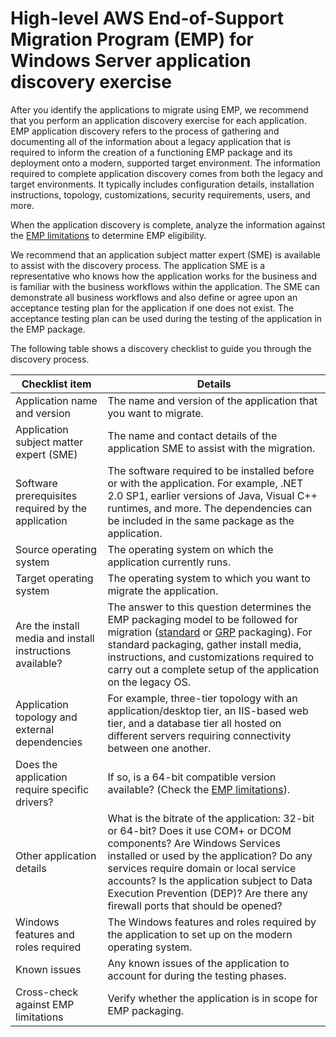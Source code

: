 # High\-level AWS End\-of\-Support Migration Program \(EMP\) for Windows Server application discovery exercise<a name="emp-high-level-discovery"></a>

After you identify the applications to migrate using EMP, we recommend that you perform an application discovery exercise for each application\. EMP application discovery refers to the process of gathering and documenting all of the information about a legacy application that is required to inform the creation of a functioning EMP package and its deployment onto a modern, supported target environment\. The information required to complete application discovery comes from both the legacy and target environments\. It typically includes configuration details, installation instructions, topology, customizations, security requirements, users, and more\.

When the application discovery is complete, analyze the information against the [EMP limitations](emp-limitations.md) to determine EMP eligibility\. 

We recommend that an application subject matter expert \(SME\) is available to assist with the discovery process\. The application SME is a representative who knows how the application works for the business and is familiar with the business workflows within the application\. The SME can demonstrate all business workflows and also define or agree upon an acceptance testing plan for the application if one does not exist\. The acceptance testing plan can be used during the testing of the application in the EMP package\.

The following table shows a discovery checklist to guide you through the discovery process\.


| Checklist item | Details | 
| --- | --- | 
| Application name and version |  The name and version of the application that you want to migrate\.  | 
| Application subject matter expert \(SME\) | The name and contact details of the application SME to assist with the migration\. | 
| Software prerequisites required by the application | The software required to be installed before or with the application\. For example, \.NET 2\.0 SP1, earlier versions of Java, Visual C\+\+ runtimes, and more\. The dependencies can be included in the same package as the application\. | 
| Source operating system | The operating system on which the application currently runs\. | 
| Target operating system | The operating system to which you want to migrate the application\. | 
| Are the install media and install instructions available? | The answer to this question determines the EMP packaging model to be followed for migration \([standard](emp-getting-started-packaging-media.md) or [GRP](emp-getting-started-packaging-guided-reverse.md) packaging\)\. For standard packaging, gather install media, instructions, and customizations required to carry out a complete setup of the application on the legacy OS\.  | 
| Application topology and external dependencies | For example, three\-tier topology with an application/desktop tier, an IIS\-based web tier, and a database tier all hosted on different servers requiring connectivity between one another\. | 
| Does the application require specific drivers? | If so, is a 64\-bit compatible version available? \(Check the [EMP limitations](emp-limitations.md)\)\. | 
| Other application details | What is the bitrate of the application: 32\-bit or 64\-bit? Does it use COM\+ or DCOM components? Are Windows Services installed or used by the application? Do any services require domain or local service accounts? Is the application subject to Data Execution Prevention \(DEP\)? Are there any firewall ports that should be opened? | 
| Windows features and roles required | The Windows features and roles required by the application to set up on the modern operating system\. | 
| Known issues | Any known issues of the application to account for during the testing phases\. | 
| Cross\-check against EMP limitations | Verify whether the application is in scope for EMP packaging\. | 